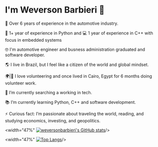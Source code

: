 # I'm Weverson Barbieri 👋

🚗 Over 6 years of experience in the automotive industry.

🐍 1+ year of experience in Python and 💻 1 year of experience in C++ with focus in embedded systems

🤓 I'm automotive engineer and busness administration graduated and software developer.

🌎 I live in Brazil, but I feel like a citizen of the world and global mindset.

🌍|🤝 I love volunteering and once lived in Cairo, Egypt for 6 months doing volunteer work.

🔭 I’m currently searching a working in tech.

📚 I’m currently learning Python, C++ and software development.

⚡ Curious fact: I’m passionate about traveling the world, reading, and studying economics, investing, and geopolitics.



<width="47%" [![weversonbarbieri's GitHub stats](https://github-readme-stats.vercel.app/api?username=weversonbarbieri)](https://github.com/weversonbarbieri/github-readme-stats)/>

<width="47%" [![Top Langs](https://github-readme-stats.vercel.app/api/top-langs/?username=weversonbarbieri)](https://github.com/weversonbarbieri/github-readme-stats)/>

